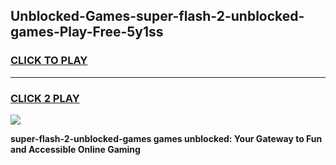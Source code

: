 
## Unblocked-Games-super-flash-2-unblocked-games-Play-Free-5y1ss
<h3>
<a href="https://premium76.site?title=super-flash-2-unblocked-games&ref=17A">CLICK TO PLAY</a></h3>
<hr>

<h3>
<a href="https://premium76.site?title=super-flash-2-unblocked-games&ref=17A">CLICK 2 PLAY</a>
  
</h3>

<a href="https://premium76.site?title=super-flash-2-unblocked-games&ref=17A"><img src="https://clearcache.store/games.png"></a>


**super-flash-2-unblocked-games games unblocked: Your Gateway to Fun and Accessible Online Gaming**
